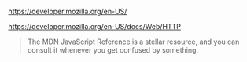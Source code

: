 https://developer.mozilla.org/en-US/

https://developer.mozilla.org/en-US/docs/Web/HTTP

> The MDN JavaScript Reference is a stellar resource, and you can consult it whenever you get confused by something.